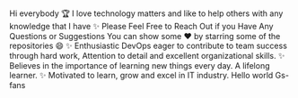 Hi everybody 
🏆 I love technology matters and like to help others with any knowledge that I have
✨ Please Feel Free to Reach Out if you Have Any Questions or Suggestions
You can show some ❤  by starring some of the repositories 😄
✨ Enthusiastic DevOps eager to contribute to team success through hard work,
Attention to detail and excellent organizational skills.
✨ Believes in the importance of learning new things every day.
A lifelong learner.
✨ Motivated to learn, grow and excel in IT industry.
Hello world Gs-fans
